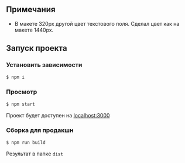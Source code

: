 ## Примечания

- В макете 320px другой цвет текстового поля. Сделал цвет как на макете 1440px.

## Запуск проекта

### Установить зависимости

```sh
$ npm i
```

### Просмотр

```sh
$ npm start
```
Проект будет доступен на [localhost:3000](http://localhost:3000/)

### Сборка для продакшн

```sh
$ npm run build
```
Результат в папке `dist`
